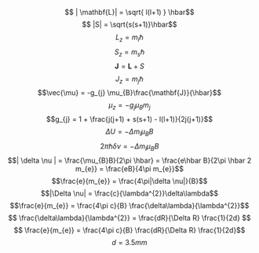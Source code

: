 $$ | \mathbf{L}| = \sqrt{  l(l+1) } \hbar$$
$$ |S| = \sqrt{s(s+1)}\hbar$$
$$L_{z} = m_{l}\hbar$$
$$S_{z} = m_{s}\hbar$$
$$\mathbf{J} = \mathbf{L} + S$$
$$J_{z} = m_{j}\hbar$$
$$\vec{\mu} = -g_{j} \mu_{B}\frac{\mathbf{J}}{\hbar}$$
$$\mu_{z} = −g_{j}\mu_{B}m_{j}$$ $$g_{j} = 1 + \frac{j(j+1) + s(s+1) - l(l+1)}{2j(j+1)}$$$$\Delta U = - \Delta m_{l} \mu_{B}B$$
$$2\pi \hbar \delta \nu = - \Delta m_{l} \mu_{B}B$$ $$| \delta \nu | = \frac{\mu_{B}B}{2\pi \hbar} = \frac{e\hbar B}{2\pi \hbar 2 m_{e}} = \frac{eB}{4\pi m_{e}}$$
$$\frac{e}{m_{e}} = \frac{4\pi|\delta \nu|}{B}$$
$$|\Delta \nu| = \frac{c}{\lambda^{2}}\delta\lambda$$
$$\frac{e}{m_{e}} = \frac{4\pi c}{B} \frac{\delta\lambda}{\lambda^{2}}$$
$$ \frac{\delta\lambda}{\lambda^{2}} = \frac{dR}{\Delta R} \frac{1}{2d} $$
$$ \frac{e}{m_{e}} = \frac{4\pi c}{B} \frac{dR}{\Delta R} \frac{1}{2d}$$
$$ d = 3.5 mm $$
